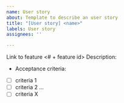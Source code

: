 ```yaml
---
name: User story
about: Template to describe an user story
title: "[User story] <name>"
labels: User story
assignees: ''

---
```


Link to feature <# + feature id>
Description:

- Acceptance criteria:
- [ ] criteria 1
- [ ] criteria 2
...
- [ ] criteria X
